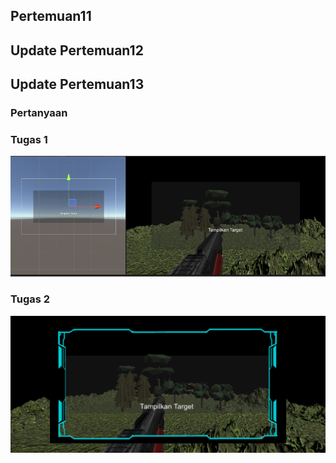 ## Pertemuan11

## Update Pertemuan12

## Update Pertemuan13

### Pertanyaan

### Tugas 1
![alt text](https://github.com/berlianafd/AR-DuckHunter/blob/main/Screenshot/Minggu13_Tugas1.png)

### Tugas 2
![alt text](https://github.com/berlianafd/AR-DuckHunter/blob/main/Screenshot/Minggu13_Tugas2.png)
